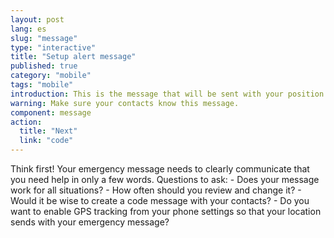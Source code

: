 ```yaml
---
layout: post
lang: es
slug: "message"
type: "interactive"
title: "Setup alert message"
published: true
category: "mobile"
tags: "mobile"
introduction: This is the message that will be sent with your position. 
warning: Make sure your contacts know this message.
component: message
action:
  title: "Next"
  link: "code"
---
```


Think first! Your emergency message needs to clearly communicate that you need help in only a few words. Questions to ask: - Does your message work for all situations? - How often should you review and change it? - Would it be wise to create a code message with your contacts? - Do you want to enable GPS tracking from your phone settings so that your location sends with your emergency message?